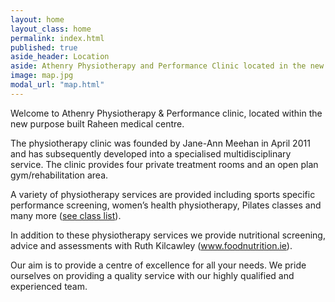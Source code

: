 ```yaml
---
layout: home 
layout_class: home
permalink: index.html
published: true
aside_header: Location
aside: Athenry Physiotherapy and Performance Clinic located in the new purpose built Athenry Primary Care Medical Centre just minutes from the centre of Athenry town.
image: map.jpg
modal_url: "map.html"
---
```

Welcome to Athenry Physiotherapy &amp; Performance clinic, located within the new purpose built Raheen medical centre.

The physiotherapy clinic was founded by Jane-Ann Meehan in April 2011 and has subsequently developed into a specialised multidisciplinary service. The clinic provides four private treatment rooms and an open plan gym/rehabilitation area.

A variety of physiotherapy services are provided including sports specific performance screening, women’s health physiotherapy, Pilates classes and many more ([see class list](/classes.html)).

In addition to these physiotherapy services we provide nutritional screening, advice and assessments with Ruth Kilcawley (<a href="http://www.foodnutrition.ie">www.foodnutrition.ie</a>).

Our aim is to provide a centre of excellence for all your needs. We pride ourselves on providing a quality service with our highly qualified and experienced team.
